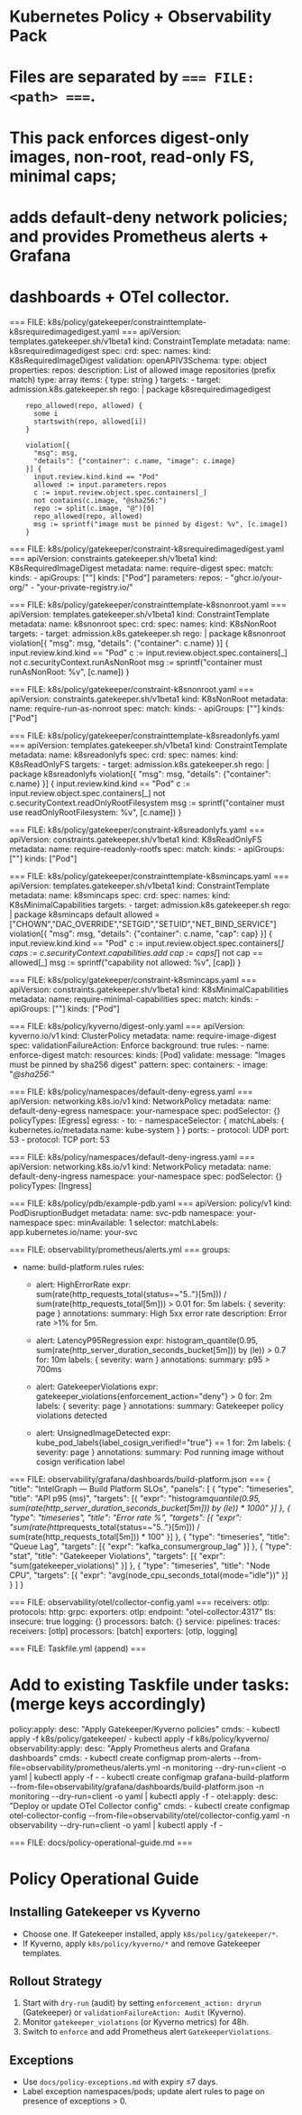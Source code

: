 # Kubernetes Policy + Observability Pack

#

# Files are separated by `=== FILE: <path> ===`.

# This pack enforces digest-only images, non-root, read-only FS, minimal caps;

# adds default-deny network policies; and provides Prometheus alerts + Grafana

# dashboards + OTel collector.

=== FILE: k8s/policy/gatekeeper/constrainttemplate-k8srequiredimagedigest.yaml ===
apiVersion: templates.gatekeeper.sh/v1beta1
kind: ConstraintTemplate
metadata:
name: k8srequiredimagedigest
spec:
crd:
spec:
names:
kind: K8sRequiredImageDigest
validation:
openAPIV3Schema:
type: object
properties:
repos:
description: List of allowed image repositories (prefix match)
type: array
items: { type: string }
targets: - target: admission.k8s.gatekeeper.sh
rego: |
package k8srequiredimagedigest

        repo_allowed(repo, allowed) {
          some i
          startswith(repo, allowed[i])
        }

        violation[{
          "msg": msg,
          "details": {"container": c.name, "image": c.image}
        }] {
          input.review.kind.kind == "Pod"
          allowed := input.parameters.repos
          c := input.review.object.spec.containers[_]
          not contains(c.image, "@sha256:")
          repo := split(c.image, "@")[0]
          repo_allowed(repo, allowed)
          msg := sprintf("image must be pinned by digest: %v", [c.image])
        }

=== FILE: k8s/policy/gatekeeper/constraint-k8srequiredimagedigest.yaml ===
apiVersion: constraints.gatekeeper.sh/v1beta1
kind: K8sRequiredImageDigest
metadata:
name: require-digest
spec:
match:
kinds: - apiGroups: [""]
kinds: ["Pod"]
parameters:
repos: - "ghcr.io/your-org/" - "your-private-registry.io/"

=== FILE: k8s/policy/gatekeeper/constrainttemplate-k8snonroot.yaml ===
apiVersion: templates.gatekeeper.sh/v1beta1
kind: ConstraintTemplate
metadata:
name: k8snonroot
spec:
crd:
spec:
names:
kind: K8sNonRoot
targets: - target: admission.k8s.gatekeeper.sh
rego: |
package k8snonroot
violation[{
"msg": msg,
"details": {"container": c.name}
}] {
input.review.kind.kind == "Pod"
c := input.review.object.spec.containers[_]
not c.securityContext.runAsNonRoot
msg := sprintf("container must runAsNonRoot: %v", [c.name])
}

=== FILE: k8s/policy/gatekeeper/constraint-k8snonroot.yaml ===
apiVersion: constraints.gatekeeper.sh/v1beta1
kind: K8sNonRoot
metadata:
name: require-run-as-nonroot
spec:
match:
kinds: - apiGroups: [""]
kinds: ["Pod"]

=== FILE: k8s/policy/gatekeeper/constrainttemplate-k8sreadonlyfs.yaml ===
apiVersion: templates.gatekeeper.sh/v1beta1
kind: ConstraintTemplate
metadata:
name: k8sreadonlyfs
spec:
crd:
spec:
names:
kind: K8sReadOnlyFS
targets: - target: admission.k8s.gatekeeper.sh
rego: |
package k8sreadonlyfs
violation[{
"msg": msg,
"details": {"container": c.name}
}] {
input.review.kind.kind == "Pod"
c := input.review.object.spec.containers[_]
not c.securityContext.readOnlyRootFilesystem
msg := sprintf("container must use readOnlyRootFilesystem: %v", [c.name])
}

=== FILE: k8s/policy/gatekeeper/constraint-k8sreadonlyfs.yaml ===
apiVersion: constraints.gatekeeper.sh/v1beta1
kind: K8sReadOnlyFS
metadata:
name: require-readonly-rootfs
spec:
match:
kinds: - apiGroups: [""]
kinds: ["Pod"]

=== FILE: k8s/policy/gatekeeper/constrainttemplate-k8smincaps.yaml ===
apiVersion: templates.gatekeeper.sh/v1beta1
kind: ConstraintTemplate
metadata:
name: k8smincaps
spec:
crd:
spec:
names:
kind: K8sMinimalCapabilities
targets: - target: admission.k8s.gatekeeper.sh
rego: |
package k8smincaps
default allowed = ["CHOWN","DAC_OVERRIDE","SETGID","SETUID","NET_BIND_SERVICE"]
violation[{
"msg": msg,
"details": {"container": c.name, "cap": cap}
}] {
input.review.kind.kind == "Pod"
c := input.review.object.spec.containers[_]
caps := c.securityContext.capabilities.add
cap := caps[_]
not cap == allowed[_]
msg := sprintf("capability not allowed: %v", [cap])
}

=== FILE: k8s/policy/gatekeeper/constraint-k8smincaps.yaml ===
apiVersion: constraints.gatekeeper.sh/v1beta1
kind: K8sMinimalCapabilities
metadata:
name: require-minimal-capabilities
spec:
match:
kinds: - apiGroups: [""]
kinds: ["Pod"]

=== FILE: k8s/policy/kyverno/digest-only.yaml ===
apiVersion: kyverno.io/v1
kind: ClusterPolicy
metadata:
name: require-image-digest
spec:
validationFailureAction: Enforce
background: true
rules: - name: enforce-digest
match:
resources:
kinds: [Pod]
validate:
message: "Images must be pinned by sha256 digest"
pattern:
spec:
containers: - image: "_@sha256:_"

=== FILE: k8s/policy/namespaces/default-deny-egress.yaml ===
apiVersion: networking.k8s.io/v1
kind: NetworkPolicy
metadata:
name: default-deny-egress
namespace: your-namespace
spec:
podSelector: {}
policyTypes: [Egress]
egress: - to: - namespaceSelector: { matchLabels: { kubernetes.io/metadata.name: kube-system } }
ports: - protocol: UDP
port: 53 - protocol: TCP
port: 53

=== FILE: k8s/policy/namespaces/default-deny-ingress.yaml ===
apiVersion: networking.k8s.io/v1
kind: NetworkPolicy
metadata:
name: default-deny-ingress
namespace: your-namespace
spec:
podSelector: {}
policyTypes: [Ingress]

=== FILE: k8s/policy/pdb/example-pdb.yaml ===
apiVersion: policy/v1
kind: PodDisruptionBudget
metadata:
name: svc-pdb
namespace: your-namespace
spec:
minAvailable: 1
selector:
matchLabels:
app.kubernetes.io/name: your-svc

=== FILE: observability/prometheus/alerts.yml ===
groups:

- name: build-platform.rules
  rules:
  - alert: HighErrorRate
    expr: sum(rate(http_requests_total{status=~"5.."}[5m])) / sum(rate(http_requests_total[5m])) > 0.01
    for: 5m
    labels: { severity: page }
    annotations:
    summary: High 5xx error rate
    description: Error rate >1% for 5m.

  - alert: LatencyP95Regression
    expr: histogram_quantile(0.95, sum(rate(http_server_duration_seconds_bucket[5m])) by (le)) > 0.7
    for: 10m
    labels: { severity: warn }
    annotations:
    summary: p95 > 700ms

  - alert: GatekeeperViolations
    expr: gatekeeper_violations{enforcement_action="deny"} > 0
    for: 2m
    labels: { severity: page }
    annotations:
    summary: Gatekeeper policy violations detected

  - alert: UnsignedImageDetected
    expr: kube_pod_labels{label_cosign_verified!="true"} == 1
    for: 2m
    labels: { severity: page }
    annotations:
    summary: Pod running image without cosign verification label

=== FILE: observability/grafana/dashboards/build-platform.json ===
{
"title": "IntelGraph — Build Platform SLOs",
"panels": [
{ "type": "timeseries", "title": "API p95 (ms)", "targets": [{ "expr": "histogram*quantile(0.95, sum(rate(http_server_duration_seconds_bucket[5m])) by (le)) * 1000" }] },
{ "type": "timeseries", "title": "Error rate %", "targets": [{ "expr": "sum(rate(http*requests_total{status=~\"5..\"}[5m])) / sum(rate(http_requests_total[5m])) * 100" }] },
{ "type": "timeseries", "title": "Queue Lag", "targets": [{ "expr": "kafka_consumergroup_lag" }] },
{ "type": "stat", "title": "Gatekeeper Violations", "targets": [{ "expr": "sum(gatekeeper_violations)" }] },
{ "type": "timeseries", "title": "Node CPU", "targets": [{ "expr": "avg(node_cpu_seconds_total{mode=\"idle\"})" }] }
]
}

=== FILE: observability/otel/collector-config.yaml ===
receivers:
otlp:
protocols:
http:
grpc:
exporters:
otlp:
endpoint: "otel-collector:4317"
tls:
insecure: true
logging: {}
processors:
batch: {}
service:
pipelines:
traces:
receivers: [otlp]
processors: [batch]
exporters: [otlp, logging]

=== FILE: Taskfile.yml (append) ===

# Add to existing Taskfile under tasks: (merge keys accordingly)

policy:apply:
desc: "Apply Gatekeeper/Kyverno policies"
cmds: - kubectl apply -f k8s/policy/gatekeeper/ - kubectl apply -f k8s/policy/kyverno/
observability:apply:
desc: "Apply Prometheus alerts and Grafana dashboards"
cmds: - kubectl create configmap prom-alerts --from-file=observability/prometheus/alerts.yml -n monitoring --dry-run=client -o yaml | kubectl apply -f - - kubectl create configmap grafana-build-platform --from-file=observability/grafana/dashboards/build-platform.json -n monitoring --dry-run=client -o yaml | kubectl apply -f -
otel:apply:
desc: "Deploy or update OTel Collector config"
cmds: - kubectl create configmap otel-collector-config --from-file=observability/otel/collector-config.yaml -n observability --dry-run=client -o yaml | kubectl apply -f -

=== FILE: docs/policy-operational-guide.md ===

# Policy Operational Guide

## Installing Gatekeeper vs Kyverno

- Choose one. If Gatekeeper installed, apply `k8s/policy/gatekeeper/*`.
- If Kyverno, apply `k8s/policy/kyverno/*` and remove Gatekeeper templates.

## Rollout Strategy

1. Start with `dry-run` (audit) by setting `enforcement_action: dryrun` (Gatekeeper) or `validationFailureAction: Audit` (Kyverno).
2. Monitor `gatekeeper_violations` (or Kyverno metrics) for 48h.
3. Switch to `enforce` and add Prometheus alert `GatekeeperViolations`.

## Exceptions

- Use `docs/policy-exceptions.md` with expiry ≤7 days.
- Label exception namespaces/pods; update alert rules to page on presence of exceptions > 0.
